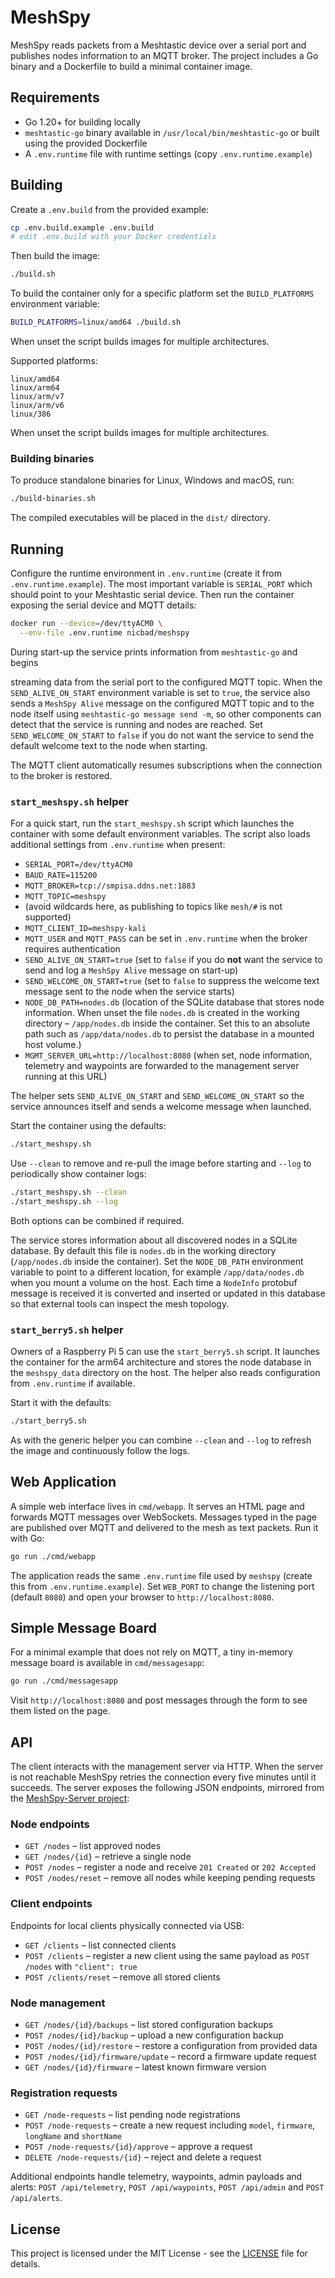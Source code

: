 # MeshSpy

MeshSpy reads packets from a Meshtastic device over a serial port and publishes
nodes information to an MQTT broker. The project includes a Go binary and a
Dockerfile to build a minimal container image.

## Requirements

- Go 1.20+ for building locally
- `meshtastic-go` binary available in `/usr/local/bin/meshtastic-go` or built
  using the provided Dockerfile
- A `.env.runtime` file with runtime settings (copy `.env.runtime.example`)

## Building

Create a `.env.build` from the provided example:

```bash
cp .env.build.example .env.build
# edit .env.build with your Docker credentials
```

Then build the image:

```bash
./build.sh
```

To build the container only for a specific platform set the `BUILD_PLATFORMS`
environment variable:

```bash
BUILD_PLATFORMS=linux/amd64 ./build.sh
```

When unset the script builds images for multiple architectures.

Supported platforms:

```
linux/amd64
linux/arm64
linux/arm/v7
linux/arm/v6
linux/386
```
When unset the script builds images for multiple architectures.

### Building binaries

To produce standalone binaries for Linux, Windows and macOS, run:

```bash
./build-binaries.sh
```

The compiled executables will be placed in the `dist/` directory.


## Running

Configure the runtime environment in `.env.runtime` (create it from `.env.runtime.example`). The most important
variable is `SERIAL_PORT` which should point to your Meshtastic serial device.
Then run the container exposing the serial device and MQTT details:

```bash
docker run --device=/dev/ttyACM0 \
  --env-file .env.runtime nicbad/meshspy
```

During start-up the service prints information from `meshtastic-go` and begins

streaming data from the serial port to the configured MQTT topic. When the
`SEND_ALIVE_ON_START` environment variable is set to `true`, the service also
sends a `MeshSpy Alive` message on the configured MQTT topic and to the node
itself using `meshtastic-go message send -m`, so other components can detect that
the service is running and nodes are reached. Set `SEND_WELCOME_ON_START` to
`false` if you do not want the service to send the default welcome text to the
node when starting.

The MQTT client automatically resumes subscriptions when the connection to the
broker is restored.


### `start_meshspy.sh` helper

For a quick start, run the `start_meshspy.sh` script which launches the
container with some default environment variables. The script also loads
additional settings from `.env.runtime` when present:

- `SERIAL_PORT=/dev/ttyACM0`
- `BAUD_RATE=115200`
- `MQTT_BROKER=tcp://smpisa.ddns.net:1883`
- `MQTT_TOPIC=meshspy`
-  (avoid wildcards here, as publishing to topics like `mesh/#` is not supported)
- `MQTT_CLIENT_ID=meshspy-kali`
- `MQTT_USER` and `MQTT_PASS` can be set in `.env.runtime` when the broker requires authentication
- `SEND_ALIVE_ON_START=true`
  (set to `false` if you do **not** want the service to send and log a `MeshSpy Alive`
  message on start-up)
- `SEND_WELCOME_ON_START=true`
  (set to `false` to suppress the welcome text message sent to the node when the
  service starts)
- `NODE_DB_PATH=nodes.db`
  (location of the SQLite database that stores node information. When unset the
  file `nodes.db` is created in the working directory &ndash; `/app/nodes.db`
  inside the container. Set this to an absolute path such as
`/app/data/nodes.db` to persist the database in a mounted host volume.)
- `MGMT_SERVER_URL=http://localhost:8080`
  (when set, node information, telemetry and waypoints are forwarded to the
  management server running at this URL)

The helper sets `SEND_ALIVE_ON_START` and `SEND_WELCOME_ON_START` so the service
announces itself and sends a welcome message when launched.

Start the container using the defaults:

```bash
./start_meshspy.sh
```

Use `--clean` to remove and re-pull the image before starting and `--log` to
periodically show container logs:

```bash
./start_meshspy.sh --clean
./start_meshspy.sh --log
```

Both options can be combined if required.

The service stores information about all discovered nodes in a SQLite database.
By default this file is `nodes.db` in the working directory (`/app/nodes.db`
inside the container). Set the `NODE_DB_PATH` environment variable to point to a
different location, for example `/app/data/nodes.db` when you mount a volume on
the host. Each time a
`NodeInfo` protobuf message is received it is converted and inserted or updated
in this database so that external tools can inspect the mesh topology.

### `start_berry5.sh` helper

Owners of a Raspberry&nbsp;Pi&nbsp;5 can use the `start_berry5.sh` script. It
launches the container for the arm64 architecture and stores the node database
in the `meshspy_data` directory on the host. The helper also reads
configuration from `.env.runtime` if available.

Start it with the defaults:

```bash
./start_berry5.sh
```

As with the generic helper you can combine `--clean` and `--log` to refresh the
image and continuously follow the logs.

## Web Application

A simple web interface lives in `cmd/webapp`. It serves an HTML page and
forwards MQTT messages over WebSockets. Messages typed in the page are
published over MQTT and delivered to the mesh as text packets. Run it with Go:

```bash
go run ./cmd/webapp
```

The application reads the same `.env.runtime` file used by `meshspy` (create this from `.env.runtime.example`). Set
`WEB_PORT` to change the listening port (default `8080`) and open your browser
to `http://localhost:8080`.

## Simple Message Board

For a minimal example that does not rely on MQTT, a tiny in-memory
message board is available in `cmd/messagesapp`:

```bash
go run ./cmd/messagesapp
```

Visit `http://localhost:8080` and post messages through the form to see
them listed on the page.

## API

The client interacts with the management server via HTTP. When the server is not
reachable MeshSpy retries the connection every five minutes until it succeeds.
The server exposes the following JSON endpoints, mirrored from the
[MeshSpy-Server project](https://github.com/folletto95/MeshSpy-Server):

### Node endpoints

* `GET /nodes` – list approved nodes
* `GET /nodes/{id}` – retrieve a single node
* `POST /nodes` – register a node and receive `201 Created` or `202 Accepted`
* `POST /nodes/reset` – remove all nodes while keeping pending requests

### Client endpoints

Endpoints for local clients physically connected via USB:

* `GET /clients` – list connected clients
* `POST /clients` – register a new client using the same payload as `POST /nodes` with `"client": true`
* `POST /clients/reset` – remove all stored clients

### Node management

* `GET /nodes/{id}/backups` – list stored configuration backups
* `POST /nodes/{id}/backup` – upload a new configuration backup
* `POST /nodes/{id}/restore` – restore a configuration from provided data
* `POST /nodes/{id}/firmware/update` – record a firmware update request
* `GET /nodes/{id}/firmware` – latest known firmware version

### Registration requests

* `GET /node-requests` – list pending node registrations
* `POST /node-requests` – create a new request including `model`, `firmware`,
  `longName` and `shortName`
* `POST /node-requests/{id}/approve` – approve a request
* `DELETE /node-requests/{id}` – reject and delete a request

Additional endpoints handle telemetry, waypoints, admin payloads and alerts:
`POST /api/telemetry`, `POST /api/waypoints`, `POST /api/admin` and
`POST /api/alerts`.

## License

This project is licensed under the MIT License - see the [LICENSE](LICENSE) file for details.
